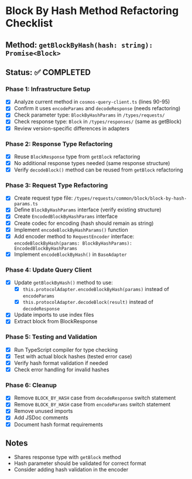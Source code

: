 # Block By Hash Method Refactoring Checklist

## Method: `getBlockByHash(hash: string): Promise<Block>`

## Status: ✅ COMPLETED

### Phase 1: Infrastructure Setup
- [x] Analyze current method in `cosmos-query-client.ts` (lines 90-95)
- [x] Confirm it uses `encodeParams` and `decodeResponse` (needs refactoring)
- [x] Check parameter type: `BlockByHashParams` in `/types/requests/`
- [x] Check response type: `Block` in `/types/responses/` (same as getBlock)
- [x] Review version-specific differences in adapters

### Phase 2: Response Type Refactoring
- [x] Reuse `BlockResponse` type from `getBlock` refactoring
- [x] No additional response types needed (same response structure)
- [x] Verify `decodeBlock()` method can be reused from `getBlock` refactoring

### Phase 3: Request Type Refactoring
- [x] Create request type file: `/types/requests/common/block/block-by-hash-params.ts`
- [x] Define `BlockByHashParams` interface (verify existing structure)
- [x] Create `EncodedBlockByHashParams` interface
- [x] Create codec for encoding (hash should remain as string)
- [x] Implement `encodeBlockByHashParams()` function
- [x] Add encoder method to `RequestEncoder` interface: `encodeBlockByHash(params: BlockByHashParams): EncodedBlockByHashParams`
- [x] Implement `encodeBlockByHash()` in `BaseAdapter`

### Phase 4: Update Query Client
- [x] Update `getBlockByHash()` method to use:
  - [x] `this.protocolAdapter.encodeBlockByHash(params)` instead of `encodeParams`
  - [x] `this.protocolAdapter.decodeBlock(result)` instead of `decodeResponse`
- [x] Update imports to use index files
- [x] Extract block from BlockResponse

### Phase 5: Testing and Validation
- [x] Run TypeScript compiler for type checking
- [x] Test with actual block hashes (tested error case)
- [x] Verify hash format validation if needed
- [x] Check error handling for invalid hashes

### Phase 6: Cleanup
- [x] Remove `BLOCK_BY_HASH` case from `decodeResponse` switch statement
- [x] Remove `BLOCK_BY_HASH` case from `encodeParams` switch statement
- [x] Remove unused imports
- [x] Add JSDoc comments
- [x] Document hash format requirements

## Notes
- Shares response type with `getBlock` method
- Hash parameter should be validated for correct format
- Consider adding hash validation in the encoder